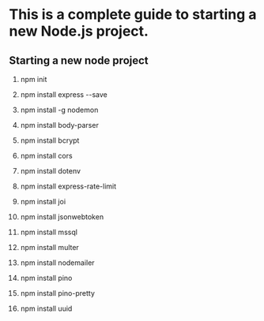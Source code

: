 # This is a complete guide to starting a new Node.js project.
## Starting a new node project
1. npm init

<!-- express -->
2. npm install express --save

<!-- nodemon -->
3. npm install -g nodemon

<!-- body-parser -->
4. npm install body-parser

<!-- bcrypt -->
5. npm install bcrypt

<!-- cors -->
6. npm install cors

<!-- dotenv -->
7. npm install dotenv

<!-- express-rate-limit -->
8. npm install express-rate-limit

<!-- joi -->
9. npm install joi

<!-- jsonwebtoken -->
10. npm install jsonwebtoken

<!-- mssql -->
11. npm install mssql

<!-- multer -->
12. npm install multer

<!-- nodemailer -->
13. npm install nodemailer

<!-- pino -->
14. npm install pino

<!-- pino-pretty -->
15. npm install pino-pretty

<!-- uuid -->
16. npm install uuid